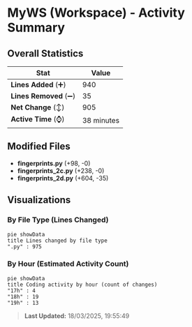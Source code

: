 # MyWS (Workspace) - Activity Summary 

## Overall Statistics

| Stat                   | Value                                                             |
| ---------------------- | ----------------------------------------------------------------- |
| **Lines Added** (➕)   | 940                                          |
| **Lines Removed** (➖) | 35                                        |
| **Net Change** (↕)    | 905                |
| **Active Time** (⌚)   | 38 minutes |


## Modified Files
- **fingerprints.py** (+98, -0)
- **fingerprints_2c.py** (+238, -0)
- **fingerprints_2d.py** (+604, -35)

## Visualizations

### By File Type (Lines Changed)

```mermaid
pie showData
title Lines changed by file type
".py" : 975
```

### By Hour (Estimated Activity Count)

```mermaid
pie showData
title Coding activity by hour (count of changes)
"17h" : 4
"18h" : 19
"19h" : 13
```


> **Last Updated:** 18/03/2025, 19:55:49